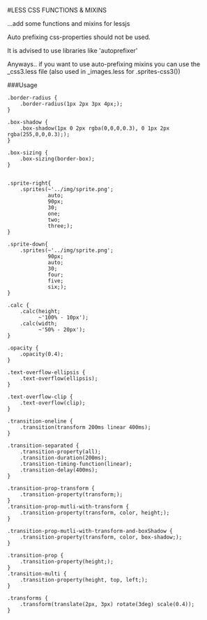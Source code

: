 #LESS CSS FUNCTIONS & MIXINS

...add some functions and mixins for lessjs

Auto prefixing css-properties should not be used.

It is advised to use libraries like 'autoprefixer'

Anyways.. if you want to use auto-prefixing mixins you can use the _css3.less file (also used in _images.less for .sprites-css3())

###Usage

    .border-radius {
        .border-radius(1px 2px 3px 4px;);
    }

    .box-shadow {
        .box-shadow(1px 0 2px rgba(0,0,0,0.3), 0 1px 2px rgba(255,0,0,0.3););
    }

    .box-sizing {
        .box-sizing(border-box);
    }


    .sprite-right{
        .sprites(~'../img/sprite.png';
                 auto;
                 90px;
                 30;
                 one;
                 two;
                 three;);
    }

    .sprite-down{
        .sprites(~'../img/sprite.png';
                 90px;
                 auto;
                 30;
                 four;
                 five;
                 six;);
    }

    .calc {
        .calc(height;
              ~'100% - 10px');
        .calc(width;
              ~'50% - 20px');
    }

    .opacity {
        .opacity(0.4);
    }

    .text-overflow-ellipsis {
        .text-overflow(ellipsis);
    }

    .text-overflow-clip {
        .text-overflow(clip);
    }

    .transition-oneline {
        .transition(transform 200ms linear 400ms);
    }

    .transition-separated {
        .transition-property(all);
        .transition-duration(200ms);
        .transition-timing-function(linear);
        .transition-delay(400ms);
    }

    .transition-prop-transform {
        .transition-property(transform;);
    }
    .transition-prop-mutli-with-transform {
        .transition-property(transform, color, height;);
    }

    .transition-prop-mutli-with-transform-and-boxShadow {
        .transition-property(transform, color, box-shadow;);
    }

    .transition-prop {
        .transition-property(height;);
    }
    .transition-multi {
        .transition-property(height, top, left;);
    }

    .transforms {
        .transform(translate(2px, 3px) rotate(3deg) scale(0.4));
    }

